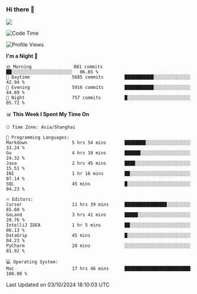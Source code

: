 ### Hi there 👋

<!--
**JJAYCHEN1e/jjaychen1e** is a ✨ _special_ ✨ repository because its `README.md` (this file) appears on your GitHub profile.

Here are some ideas to get you started:

- 🔭 I’m currently working on ...
- 🌱 I’m currently learning ...
- 👯 I’m looking to collaborate on ...
- 🤔 I’m looking for help with ...
- 💬 Ask me about ...
- 📫 How to reach me: ...
- 😄 Pronouns: ...
- ⚡ Fun fact: ...
-->

[![](https://github-readme-stats.vercel.app/api?username=jjaychen1e&show_icons=true)](https://github.com/jjaychen1e/github-readme-stats?count_private=true)

<!--START_SECTION:waka-->
![Code Time](http://img.shields.io/badge/Code%20Time-1%2C470%20hrs-blue)

![Profile Views](http://img.shields.io/badge/Profile%20Views-0-blue)

**I'm a Night 🦉** 

```text
🌞 Morning                881 commits         ██░░░░░░░░░░░░░░░░░░░░░░░   06.65 % 
🌆 Daytime                5685 commits        ███████████░░░░░░░░░░░░░░   42.94 % 
🌃 Evening                5916 commits        ███████████░░░░░░░░░░░░░░   44.69 % 
🌙 Night                  757 commits         █░░░░░░░░░░░░░░░░░░░░░░░░   05.72 % 
```


📊 **This Week I Spent My Time On** 

```text
🕑︎ Time Zone: Asia/Shanghai

💬 Programming Languages: 
Markdown                 5 hrs 54 mins       ████████░░░░░░░░░░░░░░░░░   33.24 % 
Go                       4 hrs 19 mins       ██████░░░░░░░░░░░░░░░░░░░   24.32 % 
Java                     2 hrs 45 mins       ████░░░░░░░░░░░░░░░░░░░░░   15.51 % 
INI                      1 hr 16 mins        ██░░░░░░░░░░░░░░░░░░░░░░░   07.14 % 
SQL                      45 mins             █░░░░░░░░░░░░░░░░░░░░░░░░   04.23 % 

🔥 Editors: 
Cursor                   11 hrs 39 mins      ████████████████░░░░░░░░░   65.60 % 
GoLand                   3 hrs 41 mins       █████░░░░░░░░░░░░░░░░░░░░   20.76 % 
IntelliJ IDEA            1 hr 5 mins         ██░░░░░░░░░░░░░░░░░░░░░░░   06.13 % 
DataGrip                 45 mins             █░░░░░░░░░░░░░░░░░░░░░░░░   04.23 % 
PyCharm                  20 mins             ░░░░░░░░░░░░░░░░░░░░░░░░░   01.92 % 

💻 Operating System: 
Mac                      17 hrs 46 mins      █████████████████████████   100.00 % 
```


 Last Updated on 03/10/2024 18:10:03 UTC
<!--END_SECTION:waka-->
